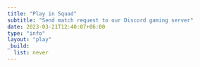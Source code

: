 ```yaml
---
title: "Play in Squad"
subtitle: "Send match request to our Discord gaming server"
date: 2023-03-21T12:40:07+06:00
type: "info"
layout: "play"
_build:
  list: never
---
```

